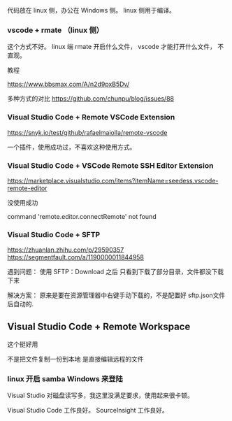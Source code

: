 
代码放在 linux 侧，办公在 Windows 侧。 linux 侧用于编译。

### vscode + rmate （linux 侧）

这个方式不好。
linux 端 rmate 开启什么文件， vscode 才能打开什么文件， 不直观。

教程

https://www.bbsmax.com/A/n2d9pxB5Dv/



多种方式的对比
https://github.com/chunpu/blog/issues/88


### Visual Studio Code + Remote VSCode Extension

https://snyk.io/test/github/rafaelmaiolla/remote-vscode

一个插件，使用成功过，不喜欢这种使用方式。


### Visual Studio Code + VSCode Remote SSH Editor Extension

https://marketplace.visualstudio.com/items?itemName=seedess.vscode-remote-editor 

没使用成功

command 'remote.editor.connectRemote' not found


### Visual Studio Code + SFTP 

https://zhuanlan.zhihu.com/p/29590357
https://segmentfault.com/a/1190000011844958

遇到问题：
使用 SFTP：Download 之后 只看到下载了部分目录，文件都没下载下来

解决方案：
原来是要在资源管理器中右键手动下载的，不是配置好 sftp.json文件后自动的.


## Visual Studio Code + Remote Workspace

这个挺好用 

不是把文件复制一份到本地 是直接编辑远程的文件

### linux 开启 samba  Windows 来登陆

Visual Studio 对磁盘读写多，我这里没满足要求，使用起来很卡顿。

Visual Studio Code 工作良好。 SourceInsight 工作良好。
